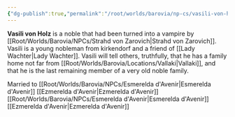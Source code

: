 ```yaml
---
{"dg-publish":true,"permalink":"/root/worlds/barovia/np-cs/vasili-von-holz/","tags":["Barovia"]}
---
```


**Vasili von Holz** is a noble that had been turned into a vampire by [[Root/Worlds/Barovia/NPCs/Strahd von Zarovich\|Strahd von Zarovich]]. Vasili is a young nobleman from kirkendorf and a friend of [[Lady Wachter\|Lady Wachter]]. Vasili will tell others, truthfully, that he has a family home not far from [[Root/Worlds/Barovia/Locations/Vallaki\|Vallaki]], and that he is the last remaining member of a very old noble family.

Married to [[Root/Worlds/Barovia/NPCs/Esmerelda d'Avenir\|Esmerelda d'Avenir]]  [[Ezmerelda d'Avenir\|Ezmerelda d'Avenir]]
[[Root/Worlds/Barovia/NPCs/Esmerelda d'Avenir\|Esmerelda d'Avenir]]
[[Ezmerelda d'Avenir\|Ezmerelda d'Avenir]]

